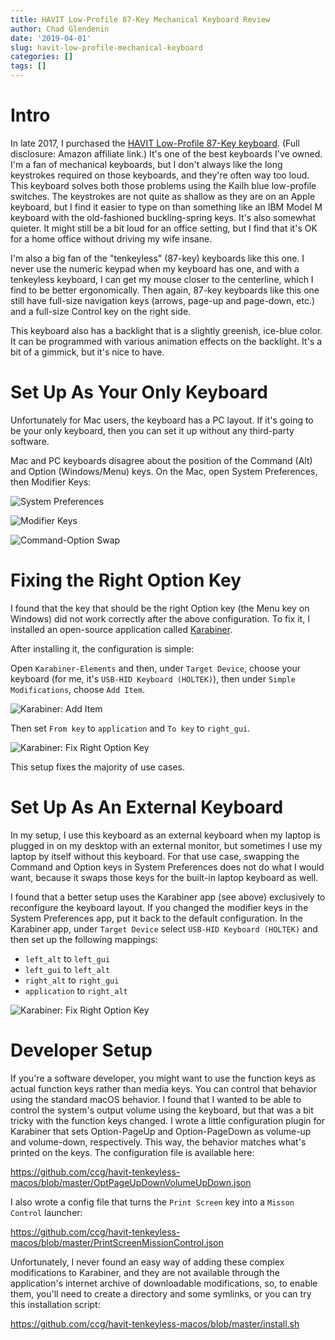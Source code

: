 ```yaml
---
title: HAVIT Low-Profile 87-Key Mechanical Keyboard Review
author: Chad Glendenin
date: '2019-04-01'
slug: havit-low-profile-mechanical-keyboard
categories: []
tags: []
---
```


# Intro

In late 2017, I purchased the [HAVIT Low-Profile 87-Key keyboard](https://amzn.to/2IbNMST). (Full disclosure: Amazon affiliate link.) It's one of the best keyboards I've owned. I'm a fan of mechanical keyboards, but I don't always like the long keystrokes required on those keyboards, and they're often way too loud. This keyboard solves both those problems using the Kailh blue low-profile switches. The keystrokes are not quite as shallow as they are on an Apple keyboard, but I find it easier to type on than something like an IBM Model M keyboard with the old-fashioned buckling-spring keys. It's also somewhat quieter. It might still be a bit loud for an office setting, but I find that it's OK for a home office without driving my wife insane.

I'm also a big fan of the "tenkeyless" (87-key) keyboards like this one. I never use the numeric keypad when my keyboard has one, and with a tenkeyless keyboard, I can get my mouse closer to the centerline, which I find to be better ergonomically. Then again, 87-key keyboards like this one still have full-size navigation keys (arrows, page-up and page-down, etc.) and a full-size Control key on the right side.

This keyboard also has a backlight that is a slightly greenish, ice-blue color. It can be programmed with various animation effects on the backlight. It's a bit of a gimmick, but it's nice to have.

# Set Up As Your Only Keyboard

Unfortunately for Mac users, the keyboard has a PC layout. If it's going to be your only keyboard, then you can set it up without any third-party software.

Mac and PC keyboards disagree about the position of the Command (Alt) and Option (Windows/Menu) keys. On the Mac, open System Preferences, then Modifier Keys:

![System Preferences](/images/2019/system-preferences.png)

![Modifier Keys](/images/2019/modifier-keys.png)

![Command-Option Swap](/images/2019/command-option.png)

# Fixing the Right Option Key

I found that the key that should be the right Option key (the Menu key on Windows) did not work correctly after the above configuration. To fix it, I installed an open-source application called [Karabiner](https://pqrs.org/osx/karabiner/).

After installing it, the configuration is simple:

Open `Karabiner-Elements` and then, under `Target Device`, choose your keyboard (for me, it's `USB-HID Keyboard (HOLTEK)`), then under `Simple Modifications`, choose `Add Item`.

![Karabiner: Add Item](/images/2019/karabiner-add-item.png)

Then set `From key` to `application` and `To key` to `right_gui`.

![Karabiner: Fix Right Option Key](/images/2019/right-option.png)

This setup fixes the majority of use cases.

# Set Up As An External Keyboard

In my setup, I use this keyboard as an external keyboard when my laptop is plugged in on my desktop with an external monitor, but sometimes I use my laptop by itself without this keyboard. For that use case, swapping the Command and Option keys in System Preferences does not do what I would want, because it swaps those keys for the built-in laptop keyboard as well.

I found that a better setup uses the Karabiner app (see above) exclusively to reconfigure the keyboard layout. If you changed the modifier keys in the System Preferences app, put it back to the default configuration. In the Karabiner app, under `Target Device` select `USB-HID Keyboard (HOLTEK)` and then set up the following mappings:

* `left_alt` to `left_gui`
* `left_gui` to `left_alt`
* `right_alt` to `right_gui`
* `application` to `right_alt`

![Karabiner: Fix Right Option Key](/images/2019/karabiner-all-modifier-keys.png)

# Developer Setup

If you're a software developer, you might want to use the function keys as actual function keys rather than media keys. You can control that behavior using the standard macOS behavior. I found that I wanted to be able to control the system's output volume using the keyboard, but that was a bit tricky with the function keys changed. I wrote a little configuration plugin for Karabiner that sets Option-PageUp and Option-PageDown as volume-up and volume-down, respectively. This way, the behavior matches what's printed on the keys. The configuration file is available here:

https://github.com/ccg/havit-tenkeyless-macos/blob/master/OptPageUpDownVolumeUpDown.json

I also wrote a config file that turns the `Print Screen` key into a `Misson Control` launcher:

https://github.com/ccg/havit-tenkeyless-macos/blob/master/PrintScreenMissionControl.json

Unfortunately, I never found an easy way of adding these complex modifications to Karabiner, and they are not available through the application's internet archive of downloadable modifications, so, to enable them, you'll need to create a directory and some symlinks, or you can try this installation script:

https://github.com/ccg/havit-tenkeyless-macos/blob/master/install.sh
